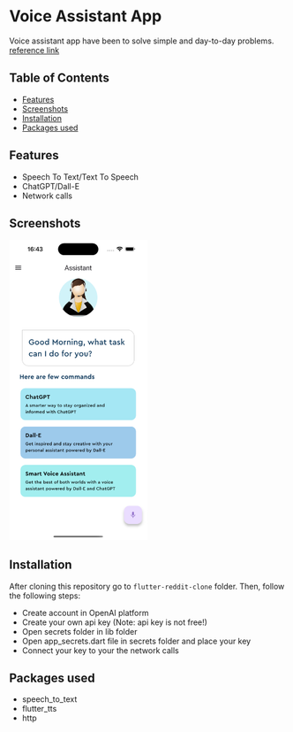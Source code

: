 # Voice Assistant App
Voice assistant app have been to solve simple and day-to-day problems.
[reference link](https://www.youtube.com/watch?v=Q_pz4xFow3Q&list=PLlzmAWV2yTgCjoZNF3hLX3puYJir9vSQO&index=11)

## Table of Contents
- [Features](#features)
- [Screenshots](#screenshots)
- [Installation](#installation)
- [Packages used](#packages-used)

## Features
- Speech To Text/Text To Speech
- ChatGPT/Dall-E
- Network calls 

## Screenshots
<img src="screenshots/screenshot_1.png" alt="Screenshot" width="250"/>


## Installation
After cloning this repository go to `flutter-reddit-clone` folder. Then, follow the following steps:
- Create account in OpenAI platform
- Create your own api key (Note: api key is not free!)
- Open secrets folder in lib folder
- Open app_secrets.dart file in secrets folder and place your key
- Connect your key to your the network calls

## Packages used
- speech_to_text
- flutter_tts
- http
